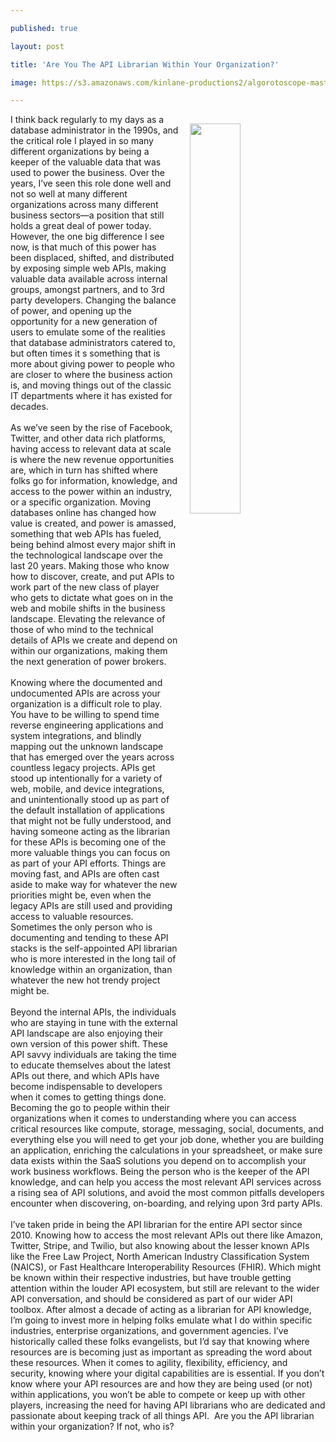 ---
published: true
layout: post
title: 'Are You The API Librarian Within Your Organization?'
image: https://s3.amazonaws.com/kinlane-productions2/algorotoscope-master/powerlines-power-yellow-collage.jpg
---
<p><img style="padding: 15px;" src="https://s3.amazonaws.com/kinlane-productions2/algorotoscope-master/powerlines-power-yellow-collage.jpg" alt="" width="40%" align="right" /></p>
<p>I think back regularly to my days as a database administrator in the 1990s, and the critical role I played in so many different organizations by being a keeper of the valuable data that was used to power the business. Over the years, I&rsquo;ve seen this role done well and not so well at many different organizations across many different business sectors&mdash;a position that still holds a great deal of power today. However, the one big difference I see now, is that much of this power has been displaced, shifted, and distributed by exposing simple web APIs, making valuable data available across internal groups, amongst partners, and to 3rd party developers. Changing the balance of power, and opening up the opportunity for a new generation of users to emulate some of the realities that database administrators catered to, but often times it s something that is more about giving power to people who are closer to where the business action is, and moving things out of the classic IT departments where it has existed for decades.<br /><br />As we&rsquo;ve seen by the rise of Facebook, Twitter, and other data rich platforms, having access to relevant data at scale is where the new revenue opportunities are, which in turn has shifted where folks go for information, knowledge, and access to the power within an industry, or a specific organization. Moving databases online has changed how value is created, and power is amassed, something that web APIs has fueled, being behind almost every major shift in the technological landscape over the last 20 years. Making those who know how to discover, create, and put APIs to work part of the new class of player who gets to dictate what goes on in the web and mobile shifts in the business landscape. Elevating the relevance of those of who mind to the technical details of APIs we create and depend on within our organizations, making them the next generation of power brokers.<br /><br />Knowing where the documented and undocumented APIs are across your organization is a difficult role to play. You have to be willing to spend time reverse engineering applications and system integrations, and blindly mapping out the unknown landscape that has emerged over the years across countless legacy projects. APIs get stood up intentionally for a variety of web, mobile, and device integrations, and unintentionally stood up as part of the default installation of applications that might not be fully understood, and having someone acting as the librarian for these APIs is becoming one of the more valuable things you can focus on as part of your API efforts. Things are moving fast, and APIs are often cast aside to make way for whatever the new priorities might be, even when the legacy APIs are still used and providing access to valuable resources. Sometimes the only person who is documenting and tending to these API stacks is the self-appointed API librarian who is more interested in the long tail of knowledge within an organization, than whatever the new hot trendy project might be.<br /><br />Beyond the internal APIs, the individuals who are staying in tune with the external API landscape are also enjoying their own version of this power shift. These API savvy individuals are taking the time to educate themselves about the latest APIs out there, and which APIs have become indispensable to developers when it comes to getting things done. Becoming the go to people within their organizations when it comes to understanding where you can access critical resources like compute, storage, messaging, social, documents, and everything else you will need to get your job done, whether you are building an application, enriching the calculations in your spreadsheet, or make sure data exists within the SaaS solutions you depend on to accomplish your work business workflows. Being the person who is the keeper of the API knowledge, and can help you access the most relevant API services across a rising sea of API solutions, and avoid the most common pitfalls developers encounter when discovering, on-boarding, and relying upon 3rd party APIs.<br /><br />I&rsquo;ve taken pride in being the API librarian for the entire API sector since 2010. Knowing how to access the most relevant APIs out there like Amazon, Twitter, Stripe, and Twilio, but also knowing about the lesser known APIs like the Free Law Project, North American Industry Classification System (NAICS), or Fast Healthcare Interoperability Resources (FHIR). Which might be known within their respective industries, but have trouble getting attention within the louder API ecosystem, but still are relevant to the wider API conversation, and should be considered as part of our wider API toolbox. After almost a decade of acting as a librarian for API knowledge, I&rsquo;m going to invest more in helping folks emulate what I do within specific industries, enterprise organizations, and government agencies. I&rsquo;ve historically called these folks evangelists, but I&rsquo;d say that knowing where resources are is becoming just as important as spreading the word about these resources. When it comes to agility, flexibility, efficiency, and security, knowing where your digital capabilities are is essential. If you don&rsquo;t know where your API resources are and how they are being used (or not) within applications, you won&rsquo;t be able to compete or keep up with other players, increasing the need for having API librarians who are dedicated and passionate about keeping track of all things API.&nbsp; Are you the API librarian within your organization? If not, who is?</p>
